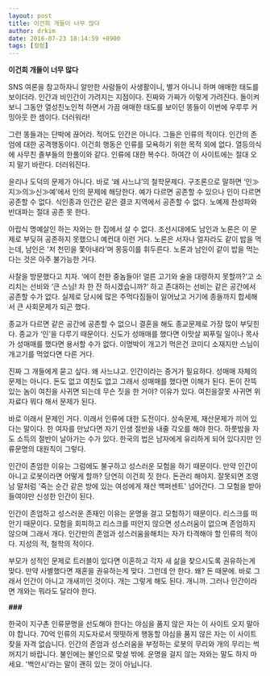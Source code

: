 ```yaml
---
layout: post
title: 이건희 개들이 너무 많다
author: drkim
date: 2016-07-23 18:14:59 +0900
tags: [컬럼]
---
```

**이건희 개들이 너무 많다** 

  


SNS 여론을 참고하자니 알만한 사람들이 사생활이니, 별거 아니니 하며 애매한 태도를 보이더라. 인간과 비인간이 가려지는 지점이다. 진짜와 가짜가 이렇게 가려진다. 돌이켜보니 그동안 열성친노인척 하면서 가끔 애매한 태도를 보이던 똥들이 이번에 우루루 커밍아웃 한 셈이다. 더러워라! 

  


그런 똥들과는 단박에 끊어라. 적어도 인간은 아니다. 그들은 인류의 적이다. 인간의 존엄에 대한 공격행동이다. 이건희 행동은 인류를 모욕하기 위한 목적 외에 없다. 열등의식에 사무친 졸부들의 한풀이와 같다. 인류에 대한 복수다. 하여간 이 사이트에는 절대 오지 말기 바란다. 더러워진다. 

  


윤리나 도덕의 문제가 아니다. 바로 ‘왜 사느냐’의 철학문제다. 구조론으로 말하면 ‘인≫지≫의≫신≫예’에서 인의 문제에 해당한다. 예가 다르면 공존할 수 있으나 인이 다르면 공존할 수 없다. 식인종과 인간은 같은 결코 지역에서 공존할 수 없다. 노예제 찬성파와 반대파는 절대 공존 못 한다.

  


아랍식 명예살인 하는 자와는 한 집에서 살 수 없다. 조선시대에도 남인과 노론은 이 문제로 부딪혀 공존하지 못했으니 예컨대 이런 거다. 노론은 서자나 얼자라도 같이 밥을 먹는데, 남인은 '저 천민을 쫓아내라'며 몽둥이를 휘두른다. 노론과 남인이 같이 밥을 먹는다는 것은 아주 불가능한 거다. 

  


사찰을 방문했다고 치자. ‘에이 천한 중놈들아! 얼른 고기와 술을 대령하지 못할까?’고 소리치는 선비와 ‘큰 스님! 차 한 잔 하시겠습니까?’ 하고 존대하는 선비는 같은 공간에서 공존할 수가 없다. 실제로 당시에 많은 주먹다짐들이 일어났고 거기에 종들까지 합세해서 큰 사회문제가 되곤 했다. 

  


종교가 다르면 같은 공간에 공존할 수 없으니 결혼을 해도 종교문제로 가장 많이 부딪힌다. 종교가 ‘인’을 다루기 때문이다. 신도가 성매매를 했다면 이맛살 찌푸릴 일이나 목사가 성매매를 했다면 용서할 수가 없다. 이명박이 개고기 먹은건 코미디 소재지만 스님이 개고기를 먹었다면 다른 거다.

  


진짜 그 개들에게 묻고 싶다. 왜 사느냐고. 인간이라는 증거가 필요하다. 성매매 자체의 문제는 아니다. 돈도 없고 여친도 없고 그래서 성매매를 했다면 이해가 된다. 돈이 잔뜩 있는 놈이 여친을 사귀면 되는데 무슨 짓을 한 거야? 이유가 있다. 여친을잘못 사귀면 위자료다 뭐다 해서 문제가 된다. 

  


바로 이래서 문제인 거다. 이래서 인류에 대한 도전이다. 상속문제, 재산문제가 끼어 있다는 말이다. 한 여자를 만났다면 자기 인생 절반을 내줄 각오를 해야 한다. 하룻밤을 자도 소득의 절반이 날아가는 수가 있다. 한국의 법은 남자에게 유리하게 되어 있다지만 인류문명의 대원칙이 그렇다. 

  


인간이 존엄한 이유는 그럼에도 불구하고 성스러운 모험을 하기 때문이다. 만약 인간이 아니고 로봇이라면 어떻게 할까? 당연히 이건희 짓 한다. 돈관리 해야지. 잘못되면 조영남 말처럼 '죽는 순간 같은 방에 있는 여성에게 재산 백퍼센트' 넘어간다. 그 모험을 받아들여야만 신성한 인간이 된다.

  


인간이 존엄하고 성스러운 존재인 이유는 운명을 걸고 모험하기 때문이다. 리스크를 떠안기 때문이다. 모험을 회피하고 리스크를 떠안지 않으면 성스러움이 없으며 존엄하지 않으며 그래서 개다. 인간만의 존엄과 성스러움을해치는 자가 타격해야 할 인류의 적이다. 지성의 적, 철학의 적이다.

  


부모가 성적인 문제로 트러블이 있다면 이혼하고 각자 새 삶을 찾으시도록 권유하는게 맞다. 만약 사별했다면 재혼을 권유하는게 맞다. 그런데 안 한다. 왜? 돈 때문에. 바로 그래서 인간이 아니고 개새끼인 것이다. 개는 그렇게 해도 된다. 개니까. 그러나 인간이라면 개와는 뭐라도 달라야 한다.

  


 **###**

  


한국이 지구촌 인류문명을 선도해야 한다는 야심을 품지 않은 자는 이 사이트 오지 말아야 합니다. 70억 인류의 지도자로서 떳떳하게 행동할 야심을 품지 않은 자는 이 사이트 찾을 자격 없습니다. 인간의 존엄과 성스러움을 부정하는 로봇의 무리와 개의 무리는 썩 꺼지기 바랍니다. 불인에는 불인으로 맞설 밖에. 운명을 걸지 않는 자와는 말도 하지 마세요. '백안시'라는 말이 괜히 있는 것이 아닙니다.